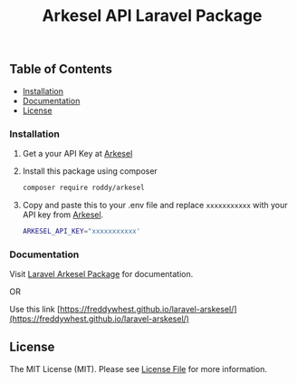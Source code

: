 <h1 align="center"> Arkesel API Laravel Package</h1> <br>


<!-- START doctoc generated TOC please keep comment here to allow auto update -->
<!-- DON'T EDIT THIS SECTION, INSTEAD RE-RUN doctoc TO UPDATE -->
## Table of Contents

- [Installation](#installation)
- [Documentation](#documentation)
- [License](#license)



### Installation

1. Get a your API Key at [Arkesel](https://developers.arkesel.com/#section/Get-Started/API-Key)

2. Install this package using composer
   ```sh
   composer require roddy/arkesel
   ```

3. Copy and paste this to your .env file and replace ``xxxxxxxxxxx`` with your API key from [Arkesel](https://developers.arkesel.com/#section/Get-Started/API-Key).
   ```bash
   ARKESEL_API_KEY="xxxxxxxxxxx'
   ```

### Documentation
Visit [Laravel Arkesel Package](https://freddywhest.github.io/laravel-arskesel/) for documentation.

OR

Use this link [https://freddywhest.github.io/laravel-arskesel/](https://freddywhest.github.io/laravel-arskesel/)

## License

The MIT License (MIT). Please see [License File](LICENSE.md) for more information.
